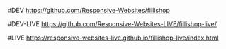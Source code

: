 #DEV
https://github.com/Responsive-Websites/fillishop

#DEV-LIVE
https://github.com/Responsive-Websites-LIVE/fillishop-live/

#LIVE
https://responsive-websites-live.github.io/fillishop-live/index.html
